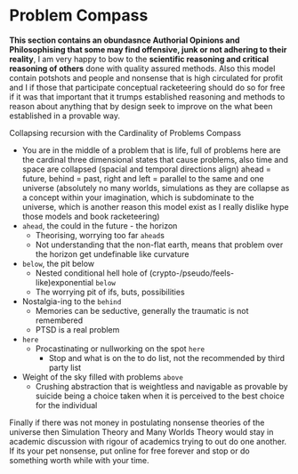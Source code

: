 # Problem Compass

**This section contains an obundasnce Authorial Opinions and Philosophising that some may find offensive, junk or not adhering to their reality**, I am very happy to bow to the **scientific reasoning and critical reasoning of others** done with quality assured methods. Also this model contain potshots and people and nonsense that is high circulated for profit and I if those that participate conceptual racketeering should do so for free if it was that important that it trumps established reasoning and methods to reason about anything that by design seek to improve on the what been established in a provable way.

Collapsing recursion with the Cardinality of Problems Compass 
- You are in the middle of a problem that is life, full of problems here are the cardinal three dimensional states that cause problems, also time and space are collapsed (spacial and temporal directions align) ahead = future, behind = past, right and left = parallel to the same and one universe (absolutely no many worlds, simulations as they are collapse as a concept within your imagination, which is subdominate to the universe, which is another reason this model exist as I really dislike hype those models and book racketeering)
- `ahead`, the could in the future - the horizon
	- Theorising, worrying too far `ahead`s
	- Not understanding that the non-flat earth, means that problem over the horizon get undefinable like curvature  
- `below`, the pit below
	- Nested conditional hell hole of (crypto-/pseudo/feels-like)exponential  `below`
	- The worrying pit of ifs, buts, possibilities 
- Nostalgia-ing to the `behind`
	- Memories can be seductive, generally the traumatic is not remembered 
	- PTSD is a real problem
- `here` 
	- Procastinating or nullworking on the spot `here`
		- Stop and what is on the to do list, not the recommended by third party list
- Weight of the sky filled with problems `above`
	- Crushing abstraction that is weightless and navigable as provable by suicide being a choice taken when it is perceived to the best choice for the individual  

Finally if there was not money in postulating nonsense theories of the universe then Simulation Theory and Many Worlds Theory would stay in academic discussion with rigour of academics trying to out do one another. If its your pet nonsense, put online for free forever and stop or do something worth while with your time.